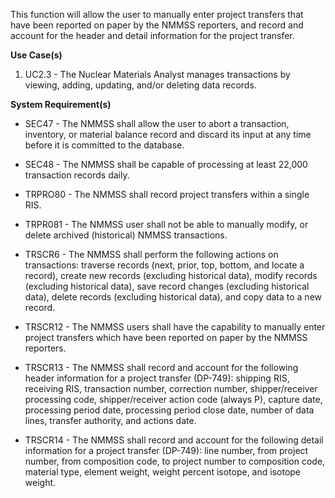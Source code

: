 This function will allow the user to manually enter project transfers that have been reported on paper by the NMMSS reporters, and record and account for the header and detail information for the project transfer.

**Use Case(s)**

1. UC2.3 - The Nuclear Materials Analyst manages transactions by viewing, adding, updating, and/or deleting data records.

**System Requirement(s)**

- SEC47 - The NMMSS shall allow the user to abort a transaction, inventory, or material balance record and discard its input at any time before it is committed to the database.

- SEC48 - The NMMSS shall be capable of processing at least 22,000 transaction records daily.

- TRPRO80 - The NMMSS shall record project transfers within a single RIS.

- TRPR081 - The NMMSS user shall not be able to manually modify, or delete archived (historical) NMMSS transactions.

- TRSCR6 - The NMMSS shall perform the following actions on transactions: traverse records (next, prior, top, bottom, and locate a record), create new records (excluding historical data), modify records (excluding historical data), save record changes (excluding historical data), delete records (excluding historical data), and copy data to a new record.

- TRSCR12 - The NMMSS users shall have the capability to manually enter project transfers which have been reported on paper by the NMMSS reporters.

- TRSCR13 - The NMMSS shall record and account for the following header information for a project transfer (DP-749): shipping RIS, receiving RIS, transaction number, correction number, shipper/receiver processing code, shipper/receiver action code (always P), capture date, processing period date, processing period close date, number of data lines, transfer authority, and actions date.

- TRSCR14 - The NMMSS shall record and account for the following detail information for a project transfer (DP-749): line number, from project number, from composition code, to project number to composition code, material type, element weight, weight percent isotope, and isotope weight.